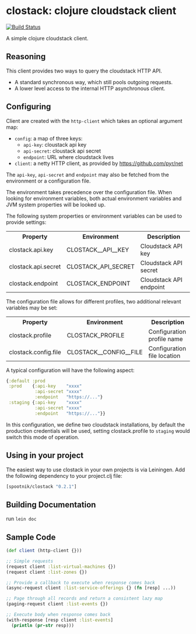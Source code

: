 clostack: clojure cloudstack client
===================================

[![Build Status](https://secure.travis-ci.org/pyr/clostack.png)](http://travis-ci.org/pyr/clostack)


A simple clojure cloudstack client.

## Reasoning

This client provides two ways to query the cloudstack
HTTP API.

* A standard synchronous way, which still pools outgoing requests.
* A lower level access to the internal HTTP asynchronous client.

## Configuring

Client are created with the `http-client` which takes an optional
argument map:

* `config`: a map of three keys:
  * `api-key`: cloustack api key
  * `api-secret`: cloustack api secret
  * `endpoint`: URL where cloudstack lives
* `client`: a netty HTTP client, as provided by https://github.com/pyr/net  

The `api-key`, `api-secret` and `endpoint` may also be fetched from the environment
or a configuration file.

The environment takes precedence over the configuration file. When looking for environment
variables, both actual environment variables and JVM system properties will be looked up.


The following system properties or environment variables can be
used to provide settings:

<table>
<tr><th>Property</th><th>Environment</th><th>Description</th></tr>
<tr><td>clostack.api.key</td><td>CLOSTACK__API__KEY</td><td>Cloudstack API key</td></tr>
<tr><td>clostack.api.secret</td><td>CLOSTACK_API_SECRET</td><td>Cloudstack API secret</td></tr>
<tr><td>clostack.endpoint</td><td>CLOSTACK_ENDPOINT</td><td>Cloudstack API endpoint</td></tr>
</table>

The configuration file allows for different profiles, two additional relevant variables may be set:

<table>
<tr><th>Property</th><th>Environment</th><th>Description</th></tr>
<tr><td>clostack.profile</td><td>CLOSTACK_PROFILE</td><td>Configuration profile name</td></tr>
<tr><td>clostack.config.file</td><td>CLOSTACK__CONFIG__FILE</td><td>Configuration file location</td></tr>
</table>

A typical configuration will have the following aspect:

```clojure
{:default :prod
 :prod    {:api-key    "xxxx"
           :api-secret "xxxx"
           :endpoint   "https://..."}
 :staging {:api-key    "xxxx"
           :api-secret "xxxx"
           :endpoint   "https://..."}}
```

In this configuration, we define two cloudstack installations, by default the production credentials will
be used, setting clostack.profile to `staging` would switch this mode of operation.

## Using in your project

The easiest way to use clostack in your own projects is via Leiningen. Add the following dependency to your project.clj file:

```clojure
[spootnik/clostack "0.2.1"]
```

## Building Documentation

run `lein doc` 

## Sample Code

```clojure
(def client (http-client {}))

;; Simple requests
(request client :list-virtual-machines {})
(request client :list-zones {})

;; Provide a callback to execute when response comes back
(async-request client :list-service-offerings {} (fn [resp] ...))

;; Page through all records and return a consistent lazy map
(paging-request client :list-events {})

;; Execute body when response comes back
(with-response [resp client :list-events]
  (println (pr-str resp)))
```
